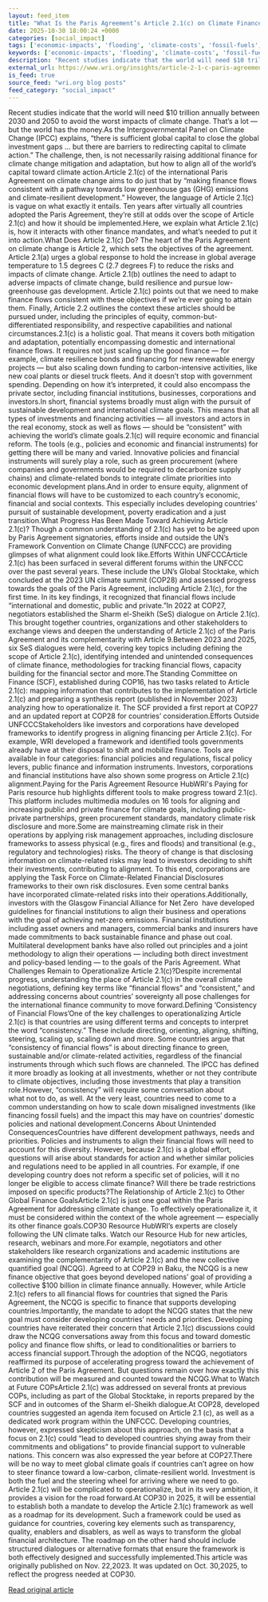 ```yaml
---
layout: feed_item
title: "What Is the Paris Agreement’s Article 2.1(c) on Climate Finance, and Why Does it Matter? Key Questions, Answered"
date: 2025-10-30 18:00:24 +0000
categories: [social_impact]
tags: ['economic-impacts', 'flooding', 'climate-costs', 'fossil-fuels', 'ipcc', 'climate-science', 'cop28', 'extreme-weather', 'year-2023', 'emissions']
keywords: ['economic-impacts', 'flooding', 'climate-costs', 'fossil-fuels', 'ipcc', 'agreement', 'what', 'paris']
description: "Recent studies indicate that the world will need $10 trillion annually between 2030 and 2050 to avoid the worst impacts of climate change"
external_url: https://www.wri.org/insights/article-2-1-c-paris-agreement-explained
is_feed: true
source_feed: "wri.org blog posts"
feed_category: "social_impact"
---
```


Recent studies indicate that the world will need $10 trillion annually between 2030 and 2050 to avoid the worst impacts of climate change. That’s a lot — but the world has the money.As the Intergovernmental Panel on Climate Change (IPCC) explains, “there is sufficient global capital to close the global investment gaps … but there are barriers to redirecting capital to climate action.” The challenge, then, is not necessarily raising additional finance for climate change mitigation and adaptation, but how to align all of the world’s capital toward climate action.Article 2.1(c) of the international Paris Agreement on climate change aims to do just that by “making finance flows consistent with a pathway towards low greenhouse gas (GHG) emissions and climate-resilient development.” However, the language of Article 2.1(c) is vague on what exactly it entails. Ten years after virtually all countries adopted the Paris Agreement, they’re still at odds over the scope of Article 2.1(c) and how it should be implemented.Here, we explain what Article 2.1(c) is, how it interacts with other finance mandates, and what’s needed to put it into action.What Does Article 2.1(c) Do?&nbsp;The heart of the Paris Agreement on climate change is Article 2, which sets the objectives of the agreement. Article 2.1(a) urges a global response to hold the increase in global average temperature to 1.5 degrees C (2.7 degrees F) to reduce the risks and impacts of climate change. Article 2.1(b) outlines the need to adapt to adverse impacts of climate change, build resilience and pursue low-greenhouse gas development. Article 2.1(c) points out that we need to make finance flows consistent with these objectives if we’re ever going to attain them. Finally, Article 2.2 outlines the context these articles should be pursued under, including the principles of equity, common-but-differentiated responsibility, and respective capabilities and national circumstances.2.1(c) is a holistic goal. That means it covers both mitigation and adaptation, potentially encompassing domestic and international finance flows. It requires not just scaling up the good finance — for example, climate resilience bonds and financing for new renewable energy projects — but also scaling down funding to carbon-intensive activities, like new coal plants or diesel truck fleets. And it doesn’t stop with government spending. Depending on how it’s interpreted, it could also encompass the private sector, including financial institutions, businesses, corporations and investors.In short, financial systems broadly must align with the pursuit of sustainable development and international climate goals. This means that all types of investments and financing activities — all investors and actors in the real economy, stock as well as flows — should be “consistent” with achieving the world’s climate goals.2.1(c) will require economic and financial reform. The tools (e.g., policies and economic and financial instruments) for getting there will be many and varied. Innovative policies and financial instruments will surely play a role, such as green procurement (where companies and governments would be required to decarbonize supply chains) and climate-related bonds to integrate climate priorities into economic development plans.And in order to ensure equity, alignment of financial flows will have to be customized to each country’s economic, financial and social contexts. This especially includes developing countries’ pursuit of sustainable development, poverty eradication and a just transition.What Progress Has Been Made Toward Achieving Article 2.1(c)?&nbsp;Though a common understanding of 2.1(c) has yet to be agreed upon by Paris Agreement signatories, efforts inside and outside the UN’s Framework Convention on Climate Change (UNFCCC) are providing glimpses of what alignment could look like.Efforts Within UNFCCCArticle 2.1(c) has been surfaced in several different forums within the UNFCCC over the past several years. These include the UN’s Global Stocktake, which concluded at the 2023 UN climate summit (COP28) and assessed progress towards the goals of the Paris Agreement, including Article 2.1(c), for the first time. In its&nbsp;key findings, it recognized that financial flows include “international and domestic, public and private.”In 2022 at COP27, negotiators established the Sharm el-Sheikh (SeS) dialogue on Article 2.1(c). This brought together countries, organizations and other stakeholders to exchange views and deepen the understanding of Article 2.1(c) of the Paris Agreement and its complementarity with Article 9.Between 2023 and 2025, six SeS dialogues were held, covering key topics including defining the scope of Article 2.1(c), identifying intended and unintended consequences of climate finance, methodologies for tracking financial flows, capacity building for the financial sector and more.The&nbsp;Standing Committee on Finance&nbsp;(SCF), established during COP16, has two tasks related to Article 2.1(c): mapping information that contributes to the implementation of Article 2.1(c) and preparing a&nbsp;synthesis report&nbsp;(published in November 2023) analyzing how to operationalize it. The SCF provided a first report at COP27 and an updated&nbsp;report&nbsp;at COP28 for countries’ consideration.Efforts Outside UNFCCCStakeholders like investors and corporations have developed frameworks to identify progress in aligning financing per Article 2.1(c). For example,&nbsp;WRI&nbsp;developed a framework and identified tools governments already have at their disposal to shift and mobilize finance. Tools are available in four categories: financial policies and regulations, fiscal policy levers, public finance and information instruments. Investors, corporations and financial institutions have also shown some progress on Article 2.1(c) alignment.Paying for the Paris Agreement Resource HubWRI's Paying for Paris resource hub highlights different tools to make progress toward 2.1(c). This platform includes multimedia modules on 16 tools for aligning and increasing public and private finance for climate goals, including public-private partnerships, green procurement standards, mandatory climate risk disclosure and more.Some are mainstreaming climate risk in their operations by applying risk management approaches, including disclosure frameworks to assess physical (e.g., fires and floods) and transitional (e.g., regulatory and technologies) risks. The theory of change is that disclosing information on climate-related risks may lead to investors deciding to shift their investments, contributing to alignment. To this end, corporations are applying the&nbsp;Task Force on Climate-Related Financial Disclosures&nbsp; frameworks to their own risk disclosures.&nbsp;Even some central banks have&nbsp;incorporated climate-related risks into their operations.Additionally, investors with the&nbsp;Glasgow Financial Alliance for Net Zero&nbsp; have developed guidelines for financial institutions to align their business and operations with the goal of achieving net-zero emissions. Financial institutions including asset owners and managers, commercial banks and insurers have made commitments to&nbsp;back sustainable finance&nbsp;and&nbsp;phase out coal. Multilateral development banks have also rolled out&nbsp;principles and a joint methodology to align their operations&nbsp;— including both direct investment and policy-based lending — to the goals of the Paris Agreement. What Challenges Remain to Operationalize Article 2.1(c)?Despite incremental progress, understanding the place of Article 2.1(c) in the overall climate negotiations, defining key terms like “financial flows” and “consistent,” and addressing concerns about countries’ sovereignty all pose challenges for the international finance community to move forward.Defining ‘Consistency of Financial Flows’One of the key challenges to operationalizing Article 2.1(c) is that countries are using&nbsp;different terms&nbsp;and concepts to interpret the word “consistency.” These include directing, orienting, aligning, shifting, steering, scaling up, scaling down and more. Some countries argue that “consistency of financial flows” is about directing finance to green, sustainable and/or climate-related activities, regardless of the financial instruments through which such flows are channeled. The&nbsp;IPCC&nbsp;has defined it more broadly as looking at all investments, whether or not they contribute to climate objectives, including those investments that play a transition role.However, “consistency” will require some conversation about what&nbsp;not&nbsp;to do, as well. At the very least, countries need to come to a common understanding on how to scale down misaligned investments (like financing fossil fuels) and the impact this may have on countries’ domestic policies and national development.Concerns About Unintended ConsequencesCountries have different development pathways, needs and priorities. Policies and instruments to align their financial flows will need to account for this diversity. However, because 2.1(c) is a global effort, questions will arise about standards for action and whether similar policies and regulations need to be applied in all countries. For example, if one developing country does not reform a specific set of policies, will it no longer be eligible to access climate finance? Will there be trade restrictions imposed on specific products?The Relationship of Article 2.1(c) to Other Global Finance GoalsArticle 2.1(c) is just one goal within the Paris Agreement for addressing climate change. To effectively operationalize it, it must be considered within the context of the whole agreement — especially its other finance goals.COP30 Resource HubWRI’s experts are closely following the UN climate talks. Watch our&nbsp;Resource Hub&nbsp;for new articles, research, webinars and more.For example, negotiators and other stakeholders like research organizations and academic institutions are examining the complementarity of Article 2.1(c) and the&nbsp;new collective quantified goal (NCQG). Agreed to at COP29 in Baku, the NCQG is a new finance objective that goes beyond developed nations’ goal of providing a collective $100 billion in climate finance annually. However, while Article 2.1(c) refers to&nbsp;all financial flows for countries that signed the Paris Agreement, the NCQG is specific to finance that supports developing countries.Importantly, the mandate to adopt the NCQG states that the new goal must consider developing countries’ needs and priorities. Developing countries have reiterated their concern that Article 2.1(c) discussions could draw the NCQG conversations away from this focus and toward domestic policy and finance flow&nbsp;shifts, or lead to conditionalities or barriers to access financial support.Through the adoption of the NCQG, negotiators reaffirmed its purpose of accelerating progress toward the achievement of Article 2 of the Paris Agreement. But questions remain over how exactly this contribution will be measured and counted toward the NCQG.What to Watch at Future COPsArticle 2.1(c) was addressed on several fronts at previous COPs, including as part of the Global Stocktake, in reports prepared by the SCF and in outcomes of the Sharm el-Sheikh dialogue.At COP28, developed countries suggested an agenda item focused on Article 2.1 (c), as well as a dedicated work program within the UNFCCC. Developing countries, however, expressed skepticism about this approach, on the basis that a focus on 2.1(c) could “lead to developed countries shying away from their commitments and obligations” to provide financial support to vulnerable nations. This concern was also expressed the year before at COP27.There will be no way to meet global climate goals if countries can’t agree on how to steer finance toward a low-carbon, climate-resilient world. Investment is both the fuel and the steering wheel for arriving where we need to go. Article 2.1(c) will be complicated to operationalize, but in its very ambition, it provides a vision for the road forward.At COP30 in 2025, it will be essential to establish both a mandate to develop the Article 2.1(c) framework as well as a roadmap for its development. Such a framework could be used as guidance for countries, covering key elements such as transparency, quality, enablers and disablers, as well as ways to transform the global financial architecture. The roadmap on the other hand should include structured dialogues or alternative formats that ensure the framework is both effectively designed and successfully implemented.This article was originally published on Nov. 22,2023. It was updated on Oct. 30,2025, to reflect the progress needed at COP30.

[Read original article](https://www.wri.org/insights/article-2-1-c-paris-agreement-explained)
